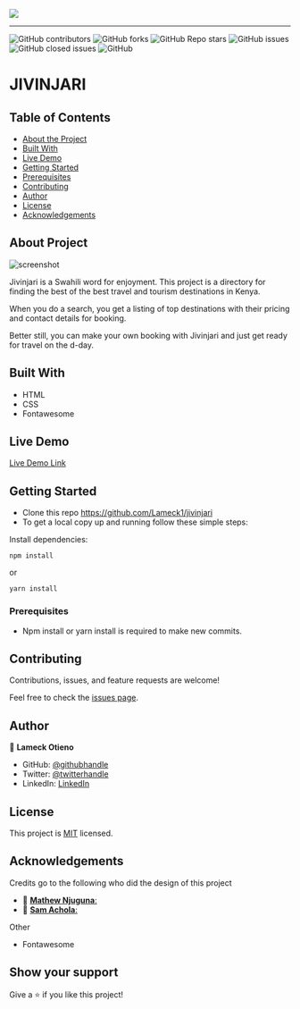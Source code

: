 ![](https://img.shields.io/badge/Microverse-blueviolet)

---

![GitHub contributors](https://img.shields.io/github/contributors/Lameck1/jivinjari)
![GitHub forks](https://img.shields.io/github/forks/Lameck1/jivinjari)
![GitHub Repo stars](https://img.shields.io/github/stars/Lameck1/jivinjari)
![GitHub issues](https://img.shields.io/github/issues-raw/Lameck1/jivinjari)
![GitHub closed issues](https://img.shields.io/github/issues-closed-raw/Lameck1/jivinjari)
![GitHub](https://img.shields.io/github/license/Lameck1/jivinjari)

# JIVINJARI

## Table of Contents

* [About the Project](#about-the-project)
* [Built With](#built-with)
* [Live Demo](#live-demo)
* [Getting Started](#getting-started)
* [Prerequisites](#prerequisites)
* [Contributing](#contributing)
* [Author](#author)
* [License](#license)
* [Acknowledgements](#acknowledgements)

## About Project

![screenshot](./assets/images/screencapture.png)


Jivinjari is a Swahili word for enjoyment. This project is a directory for finding the best of the best travel and tourism destinations in Kenya. 

When you do a search, you get a listing of top destinations with their pricing and contact details for booking. 

Better still, you can make your own booking with Jivinjari and just get ready for travel on the d-day.

## Built With

- HTML
- CSS
- Fontawesome

## Live Demo

[Live Demo Link](https://lameck1.github.io/jivinjari/detail.html)


## Getting Started

* Clone this repo https://github.com/Lameck1/jivinjari
* To get a local copy up and running follow these simple steps:

Install dependencies:

```
npm install
```

or 

```
yarn install
```


### Prerequisites

- Npm install or yarn install is required to make new commits.


## Contributing

Contributions, issues, and feature requests are welcome!

Feel free to check the [issues page](https://github.com/Lameck1/jivinjari/issues).

## Author

👤 **Lameck Otieno**
  - GitHub: [@githubhandle](https://github.com/Lameck1)
  - Twitter: [@twitterhandle](https://twitter.com/lameck721)
  - LinkedIn: [LinkedIn](https://www.linkedin.com/in/lameck-odhiambo-642b7077/)


## License

This project is [MIT](https://github.com/Lameck1/jivinjari/blob/main/LICENSE) licensed.

## Acknowledgements

Credits go to the following who did the design of this project
  - 👤 [**Mathew Njuguna**:](https://www.behance.net/mathewnjuguna)
  - 👤 [**Sam Achola**:](https://www.behance.net/aweSam)

Other
  - Fontawesome

## Show your support

Give a ⭐️ if you like this project!
